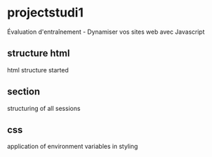 # projectstudi1
Évaluation d'entraînement - Dynamiser vos sites web avec Javascript
## structure html
html structure started
## section
structuring of all sessions
## css
application of environment variables in styling
